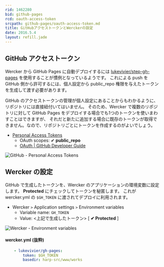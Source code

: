 ```yaml
---
rid: 1462280
bid: github-pages
rcd: oauth-access-token
srcpath: github-pages/oauth-access-token.md
title: GitHubアクセストークンとWerckerの設定
date: 2016.5.4
layout: refill.jade
---
```


## GitHub アクセストークン

Wercker から GitHub Pages に自動デプロイするには [lukevivier/step-gh-pages](https://app.wercker.com/#applications/51f71ee369cd738a32001822/tab/details/) を使用することが慣例となっているようです。
これによる push を GitHub 側から許可するには、個人設定から public_repo 権限を与えたトークンを生成して渡す必要があります。

GitHub のアクセストークンの管理が個人設定にあることからもわかるように、リポジトリには直接紐付いてはいません。
そのため、Wercker で複数のリポジトリに対して GitHub Pages をデプロイする場合でも1つのトークンを使いまわすことはできますが、
それだと新たに追加する場合に既存のトークンが取得できません。なので、リポジトリごとにトークンを作成するのがよいでしょう。

- [Personal Access Tokens](https://github.com/settings/tokens)
  - OAuth scopes: ✔ __public_repo__
  - [OAuth | GitHub Developer Guide](https://developer.github.com/v3/oauth/#scopes)

![GitHub - Personal Access Tokens](https://s3-ap-northeast-1.amazonaws.com/syon.github.io/refills/chronicle/201605/github-oauth.png)


## Wercker の設定

GitHub で生成したトークンを、Wercker のアプリケーションの環境変数に設定します。
__Protected__ にチェックしてトークンを秘匿します。
これが wercker.yml の `$GH_TOKEN` に渡されてデプロイに利用されます。

- Wercker `>` Application settings `>` Environment variables
  - Variable name: `GH_TOKEN`
  - Value: <上記で生成したトークン> [ __✔ Protected__ ]

![Wercker - Environment variables](https://s3-ap-northeast-1.amazonaws.com/syon.github.io/refills/chronicle/201605/wercker-env.png)

#### wercker.yml (抜粋)
```yaml
    - lukevivier/gh-pages:
        token: $GH_TOKEN
        basedir: harp-src/www/works
```
